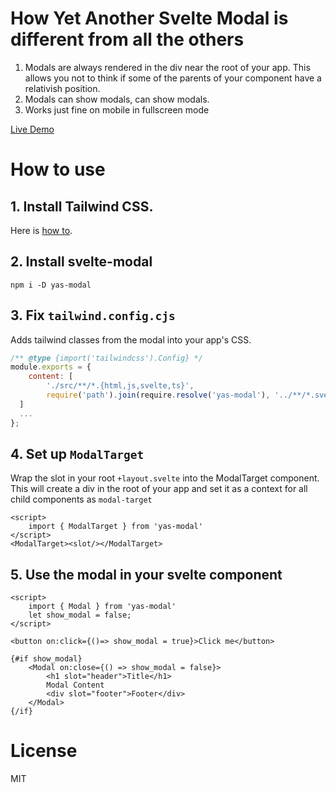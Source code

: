 # How Yet Another Svelte Modal is different from all the others
1. Modals are always rendered in the div near the root of your app. This allows you not to think if some of the parents of your component have a relativish position.
2. Modals can show modals, can show modals.
3. Works just fine on mobile in fullscreen mode

[Live Demo](https://yas-modal.netlify.app/)

# How to use
## 1. Install Tailwind CSS.
Here is [how to](https://tailwindcss.com/docs/guides/sveltekit).
## 2. Install svelte-modal
```
npm i -D yas-modal
```

## 3. Fix `tailwind.config.cjs`

Adds tailwind classes from the modal into your app's CSS.

```cjs
/** @type {import('tailwindcss').Config} */
module.exports = {
    content: [
        './src/**/*.{html,js,svelte,ts}',
        require('path').join(require.resolve('yas-modal'), '../**/*.svelte')
  ]
  ...
};
```

## 4. Set up `ModalTarget`
Wrap the slot in your root `+layout.svelte` into the ModalTarget component. This will create a div in the root of your app and set it as a context for all child components as `modal-target`
``` svelte
<script>
    import { ModalTarget } from 'yas-modal'
</script>
<ModalTarget><slot/></ModalTarget>
```
## 5. Use the modal in your svelte component
```svelte
<script>
    import { Modal } from 'yas-modal'
    let show_modal = false;
</script>

<button on:click={()=> show_modal = true}>Click me</button>

{#if show_modal}
    <Modal on:close={() => show_modal = false}>
        <h1 slot="header">Title</h1>
        Modal Content
        <div slot="footer">Footer</div>
    </Modal>
{/if}

```

# License
MIT